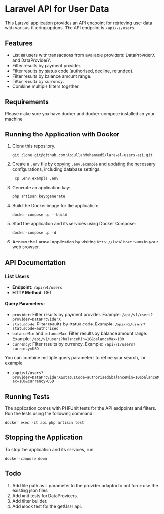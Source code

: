 # Laravel API for User Data

This Laravel application provides an API endpoint for retrieving user data with various filtering options. The API endpoint is `/api/v1/users`.

## Features

- List all users with transactions from available providers: DataProviderX and DataProviderY.
- Filter results by payment provider.
- Filter results by status code (authorised, decline, refunded).
- Filter results by balance amount range.
- Filter results by currency.
- Combine multiple filters together.

## Requirements

Please make sure you have docker and docker-compose installed on your machine.

## Running the Application with Docker

1. Clone this repository.
    ```
    git clone git@github.com:AbdullahMuhammed5/laravel-users-api.git
   ```
2. Create a `.env` file by copying `.env.example` and updating the necessary configurations, including database settings.
   ```
    cp .env.example .env
   ```
3. Generate an application kay:
   ```
   php artisan key:generate
   ```
4. Build the Docker image for the application:
   ```
   docker-compose up --build
   ```
5. Start the application and its services using Docker Compose:
   ```
   docker-compose up -d
   ```
6. Access the Laravel application by visiting `http://localhost:9000` in your web browser.

## API Documentation

### List Users

- **Endpoint**: `/api/v1/users`
- **HTTP Method**: GET

#### Query Parameters:

- `provider`: Filter results by payment provider. Example: `/api/v1/users?provider=DataProviderX`
- `statusCode`: Filter results by status code. Example: `/api/v1/users?statusCode=authorised`
- `balanceMin` and `balanceMax`: Filter results by balance amount range. Example: `/api/v1/users?balanceMin=10&balanceMax=100`
- `currency`: Filter results by currency. Example: `/api/v1/users?currency=USD`

You can combine multiple query parameters to refine your search, for example:
- `/api/v1/users?provider=DataProviderX&statusCode=authorised&balanceMin=10&balanceMax=100&currency=USD`

## Running Tests

The application comes with PHPUnit tests for the API endpoints and filters. Run the tests using the following command:

```
docker exec -it api php artisan test
```

## Stopping the Application

To stop the application and its services, run:

```
docker-compose down
```

## Todo

1. Add file path as a parameter to the provider adaptor to not force use the existing json files.
2. Add unit tests for DataProviders.
3. Add filter builder.
4. Add mock test for the getUser api.
